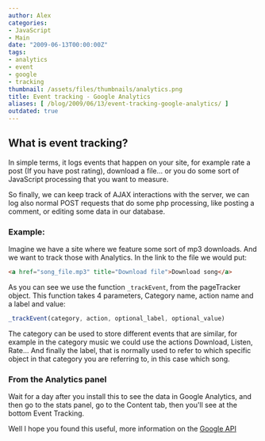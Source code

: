 ```yaml
---
author: Alex
categories:
- JavaScript
- Main
date: "2009-06-13T00:00:00Z"
tags:
- analytics
- event
- google
- tracking
thumbnail: /assets/files/thumbnails/analytics.png
title: Event tracking - Google Analytics
aliases: [ /blog/2009/06/13/event-tracking-google-analytics/ ]
outdated: true
---
```


## What is event tracking?

In simple terms, it logs events that happen on your site, for example rate a post (If you have post rating), download a file... or you do some sort of JavaScript processing that you want to measure.

So finally, we can keep track of AJAX interactions with the server, we can log also normal POST requests that do some php processing, like posting a comment, or editing some data in our database.

### Example:

Imagine we have a site where we feature some sort of mp3 downloads. And we want to track those with Analytics. In the link to the file we would put:

``` html
<a href="song_file.mp3" title="Download file">Download song</a>
```

As you can see we use the function `_trackEvent`, from the pageTracker object. This function takes 4 parameters, Category name, action name and a label and value:

``` javascript
_trackEvent(category, action, optional_label, optional_value)
``` 

The category can be used to store different events that are similar, for example in the category music we could use the actions Download, Listen, Rate... And finally the label, that is normally used to refer to which specific object in that category you are referring to, in this case which song.

### From the Analytics panel

Wait for a day after you install this to see the data in Google Analytics, and then go to the stats panel, go to the Content tab, then you\'ll see at the bottom Event Tracking.

Well I hope you found this useful, more information on the [Google API][4]

 [4]: http://www.code.google.com/apis/analytics/docs/tracking/eventTrackerGuide.html
